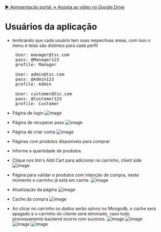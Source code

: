 <!--
Refazer vídeos ficou  ruim 
[▶ Explicação repositório -> Assista ao vídeo no Google Drive](https://drive.google.com/file/d/1nlgKV1vTHnN1hbI2CW92BnDIjkwNfmih/view?usp=drive_link)

[▶ Explicação projeto -> Assista ao vídeo no Google Drive](https://drive.google.com/file/d/1nBQLacv9gtMwM9LW0WmYhpCwo3fZXdS-/view?usp=drive_link)
-->
[▶ Apresentação portal -> Assista ao vídeo no Google Drive](https://drive.google.com/file/d/1cm1F3gsqkL9EyDSkypIekvyVV3zpCt1I/view?usp=drive_link)

# Usuários da aplicação
  * lembrando que cada usuário tem suas respectivas areas, com isso o menu e telas são distintos para cada perfil
<pre>
	User: manager@tsc.com
	pass: @Manager123
	profile: Manager

	User: admin@tsc.com
	pass: @Admin123
	profile: Admin

	User: customer@tsc.com
	pass: @Customer123
	profile: Customer
</pre>


* Página de login
![image](https://github.com/user-attachments/assets/ccf4f7a3-1d0f-4483-b47a-45e3a5b608bb)

* Página de recuperar pass
![image](https://github.com/user-attachments/assets/5de8654e-8d64-4141-a309-a9da8f4a4d54)

* Página de criar conta
![image](https://github.com/user-attachments/assets/af9f88b8-1381-4d3c-91a0-8ac000f3371d)
 
* Páginas com produtos disponiveis para comprar
* Informe a quantidade de produtos.
* Clique nos btn's Add Cart para adicionar no carrinho, client side
![image](https://github.com/user-attachments/assets/dd7c52df-8021-40c2-86db-e28b81dc5d7f)

* Página para validar o produtos com intenção de compra, neste momento o carrinho já está em cache.
![image](https://github.com/user-attachments/assets/9e6b66b5-972f-4a9c-8332-f5639538ab6a)

* Atualização da página
![image](https://github.com/user-attachments/assets/7b8b3ce4-339f-4bc5-8c90-e64b859973b0)

* Cache da compra
![image](https://github.com/user-attachments/assets/94e780bf-21c8-4fd8-89a2-1119d746c18b)

* Ao clicar no carrinho os dados serão salvos no Mongodb, o cache será apagado e o carrinho do cliente será eliminado, caso todo processamento backend ocorra com sucesso.
![image](https://github.com/user-attachments/assets/43a01db6-81e3-486a-974b-d29203955560)
![image](https://github.com/user-attachments/assets/73a05670-7fcf-4d9a-9740-ac1f7a776247)
![image](https://github.com/user-attachments/assets/239889de-47d9-483f-b2c0-68f6888fc496)
![image](https://github.com/user-attachments/assets/d0d1e184-81ba-4127-b9bb-b679b7f11414)









